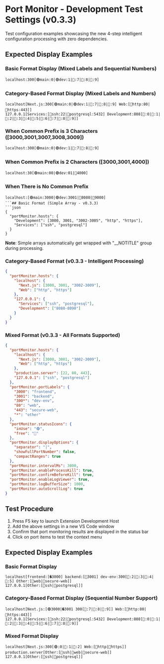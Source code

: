 # Port Monitor - Development Test Settings (v0.3.3)

Test configuration examples showcasing the new 4-step intelligent configuration processing with zero dependencies.

## Expected Display Examples

### Basic Format Display (Mixed Labels and Sequential Numbers)
```
localhost:300[🟢main:0|🟢dev:1|🔴:7|🔴:8|🔴:9]
```

### Category-Based Format Display (Mixed Labels and Numbers)
```
localhost[Next.js:300[🟢main:0|🟢dev:1|🔴:7|🔴:8|🔴:9] Web:[🔴http:80|🔴https:443]]
127.0.0.1[Services:[🔴ssh:22|🔴postgresql:5432] Development:808[🔴:0|🔴:1|🔴:2|🔴:3|🔴:4|🔴:5|🔴:6|🔴:7|🔴:8|🔴:9]]
```

### When Common Prefix is 3 Characters ([3000,3001,3007,3008,3009])
```
localhost:300[🟢main:0|🟢dev:1|🔴:7|🔴:8|🔴:9]
```

### When Common Prefix is 2 Characters ([3000,3001,4000])
```
localhost:30[🟢main:00|🟢dev:01|🔴4000]
```

### When There is No Common Prefix
```
localhost:[🟢main:3000|🟢dev:3001|🔴8080|🔴9000]
```## Basic Format (Simple Array - v0.3.3)
```json
{
  "portMonitor.hosts": {
    "Development": [3000, 3001, "3002-3005", "http", "https"],
    "Services": ["ssh", "postgresql"]
  }
}
```
**Note**: Simple arrays automatically get wrapped with "__NOTITLE" group during processing.

### Category-Based Format (v0.3.3 - Intelligent Processing)
```json
{
  "portMonitor.hosts": {
    "localhost": {
      "Next.js": [3000, 3001, "3002-3009"],
      "Web": ["http", "https"]
    },
    "127.0.0.1": {
      "Services": ["ssh", "postgresql"],
      "Development": ["8080-8090"]
    }
  }
}
```

### Mixed Format (v0.3.3 - All Formats Supported)
```json
{
  "portMonitor.hosts": {
    "localhost": {
      "Next.js": [3000, 3001, "3002-3009"],
      "Web": ["http", "https"]
    },
    "production.server": [22, 80, 443],
    "127.0.0.1": ["ssh", "postgresql"]
  },
  "portMonitor.portLabels": {
    "3000": "frontend",
    "3001": "backend",
    "300*": "dev-env",
    "80": "web",
    "443": "secure-web",
    "*": "other"
  },
  "portMonitor.statusIcons": {
    "inUse": "🟢",
    "free": "🔴"
  },
  "portMonitor.displayOptions": {
    "separator": "|",
    "showFullPortNumber": false,
    "compactRanges": true
  },
  "portMonitor.intervalMs": 3000,
  "portMonitor.enableProcessKill": true,
  "portMonitor.confirmBeforeKill": true,
  "portMonitor.enableLogViewer": true,
  "portMonitor.logBufferSize": 1000,
  "portMonitor.autoScrollLog": true
}
```

## Test Procedure

1. Press F5 key to launch Extension Development Host
2. Add the above settings in a new VS Code window
3. Confirm that port monitoring results are displayed in the status bar
4. Click on port items to test the context menu

## Expected Display Examples

### Basic Format Display
```
localhost[frontend:[�3000] backend:[🔴3001] dev-env:300[🔴:2|🔴:3|🔴:4|🔴:5] Other:[🔴web|🔴secure-web]]
127.0.0.1[Other:[🔴ssh|🔴postgresql]]
```

### Category-Based Format Display (Sequential Number Support)
```
localhost[Next.js:[🟢3000|�3001 300[🔴:7|🔴:8|🔴:9]] Web:[🔴http:80|🔴https:443]]
127.0.0.1[Services:[🔴ssh:22|🔴postgresql:5432] Development:808[🔴:0|🔴:1|🔴:2|🔴:3|🔴:4|🔴:5|🔴:6|🔴:7|🔴:8|🔴:9]]
```

### Mixed Format Display
```
localhost[Next.js:300[🟢:0|🔴:1|🔴:2] Web:[🔴http|🔴https]]
production.server[Other:[🔴ssh|🔴web|🔴secure-web]]
127.0.0.1[Other:[🔴ssh|🔴postgresql]]
```
